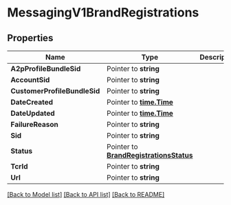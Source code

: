 # MessagingV1BrandRegistrations

## Properties

Name | Type | Description | Notes
------------ | ------------- | ------------- | -------------
**A2pProfileBundleSid** | Pointer to **string** |  | [optional] 
**AccountSid** | Pointer to **string** |  | [optional] 
**CustomerProfileBundleSid** | Pointer to **string** |  | [optional] 
**DateCreated** | Pointer to [**time.Time**](time.Time.md) |  | [optional] 
**DateUpdated** | Pointer to [**time.Time**](time.Time.md) |  | [optional] 
**FailureReason** | Pointer to **string** |  | [optional] 
**Sid** | Pointer to **string** |  | [optional] 
**Status** | Pointer to [**BrandRegistrationsStatus**](brand_registrations_status.md) |  | [optional] 
**TcrId** | Pointer to **string** |  | [optional] 
**Url** | Pointer to **string** |  | [optional] 

[[Back to Model list]](../README.md#documentation-for-models) [[Back to API list]](../README.md#documentation-for-api-endpoints) [[Back to README]](../README.md)



